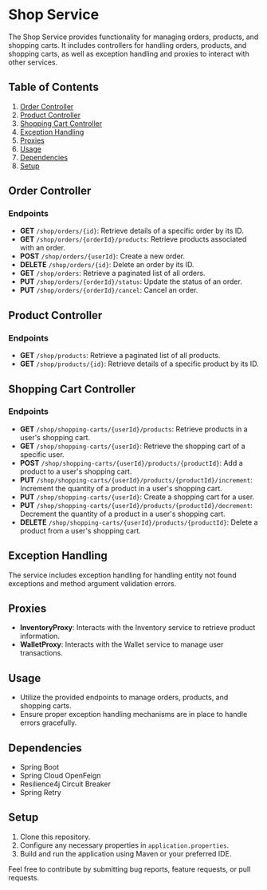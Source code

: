 # Shop Service

The Shop Service provides functionality for managing orders, products, and shopping carts. It includes controllers for handling orders, products, and shopping carts, as well as exception handling and proxies to interact with other services.

## Table of Contents
1. [Order Controller](#order-controller)
2. [Product Controller](#product-controller)
3. [Shopping Cart Controller](#shopping-cart-controller)
4. [Exception Handling](#exception-handling)
5. [Proxies](#proxies)
6. [Usage](#usage)
7. [Dependencies](#dependencies)
8. [Setup](#setup)

## Order Controller

### Endpoints

- **GET** `/shop/orders/{id}`: Retrieve details of a specific order by its ID.
- **GET** `/shop/orders/{orderId}/products`: Retrieve products associated with an order.
- **POST** `/shop/orders/{userId}`: Create a new order.
- **DELETE** `/shop/orders/{id}`: Delete an order by its ID.
- **GET** `/shop/orders`: Retrieve a paginated list of all orders.
- **PUT** `/shop/orders/{orderId}/status`: Update the status of an order.
- **PUT** `/shop/orders/{orderId}/cancel`: Cancel an order.

## Product Controller

### Endpoints

- **GET** `/shop/products`: Retrieve a paginated list of all products.
- **GET** `/shop/products/{id}`: Retrieve details of a specific product by its ID.

## Shopping Cart Controller

### Endpoints

- **GET** `/shop/shopping-carts/{userId}/products`: Retrieve products in a user's shopping cart.
- **GET** `/shop/shopping-carts/{userId}`: Retrieve the shopping cart of a specific user.
- **POST** `/shop/shopping-carts/{userId}/products/{productId}`: Add a product to a user's shopping cart.
- **PUT** `/shop/shopping-carts/{userId}/products/{productId}/increment`: Increment the quantity of a product in a user's shopping cart.
- **PUT** `/shop/shopping-carts/{userId}`: Create a shopping cart for a user.
- **PUT** `/shop/shopping-carts/{userId}/products/{productId}/decrement`: Decrement the quantity of a product in a user's shopping cart.
- **DELETE** `/shop/shopping-carts/{userId}/products/{productId}`: Delete a product from a user's shopping cart.

## Exception Handling

The service includes exception handling for handling entity not found exceptions and method argument validation errors.

## Proxies

- **InventoryProxy**: Interacts with the Inventory service to retrieve product information.
- **WalletProxy**: Interacts with the Wallet service to manage user transactions.

## Usage

- Utilize the provided endpoints to manage orders, products, and shopping carts.
- Ensure proper exception handling mechanisms are in place to handle errors gracefully.

## Dependencies

- Spring Boot
- Spring Cloud OpenFeign
- Resilience4j Circuit Breaker
- Spring Retry

## Setup

1. Clone this repository.
2. Configure any necessary properties in `application.properties`.
3. Build and run the application using Maven or your preferred IDE.

Feel free to contribute by submitting bug reports, feature requests, or pull requests.
